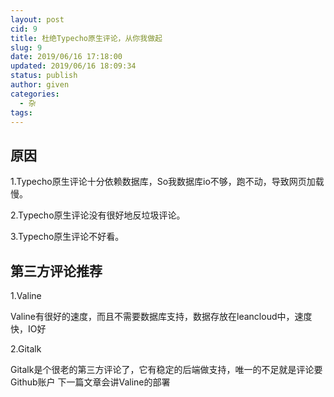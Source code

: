 ```yaml
---
layout: post
cid: 9
title: 杜绝Typecho原生评论，从你我做起
slug: 9
date: 2019/06/16 17:18:00
updated: 2019/06/16 18:09:34
status: publish
author: given
categories: 
  - 杂
tags: 
---
```



## 原因 ##
1.Typecho原生评论十分依赖数据库，So我数据库io不够，跑不动，导致网页加载慢。

</p>

2.Typecho原生评论没有很好地反垃圾评论。

</p>

3.Typecho原生评论不好看。
## 第三方评论推荐 ##
1.Valine

</p>

Valine有很好的速度，而且不需要数据库支持，数据存放在leancloud中，速度快，IO好

</p>

2.Gitalk

</p>

Gitalk是个很老的第三方评论了，它有稳定的后端做支持，唯一的不足就是评论要Github账户
下一篇文章会讲Valine的部署